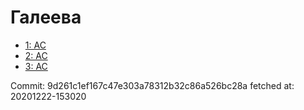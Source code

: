 # Галеева
- [1: AC](1.md)
- [2: AC](2.md)
- [3: AC](3.md)

Commit: 9d261c1ef167c47e303a78312b32c86a526bc28a
 fetched at: 20201222-153020
